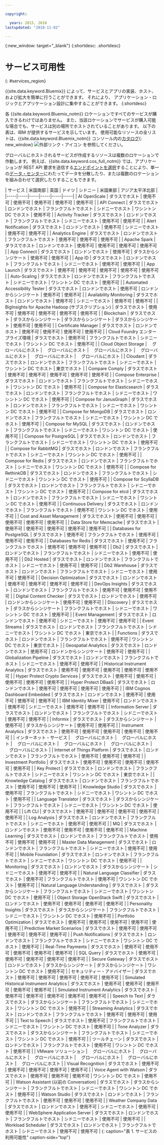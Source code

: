 ```yaml
---

copyright:

  years: 2015, 2018
lastupdated: "2018-11-02"

---
```

{:new_window: target="_blank"}
{:shortdesc: .shortdesc}


# サービス可用性
{: #services_region}

{{site.data.keyword.Bluemix}} によって、サービスとアプリの実装、ホスト、および拡大を簡単に行うことができます。 それにより、
アプリケーション・ロジックとアプリケーション設計に集中することができます。
{:shortdesc}

各 {{site.data.keyword.Bluemix_notm}} ロケーションですべてのサービスが購入できるわけではありません。 また、当該ロケーションでサービスが購入可能な場合でも、サービスは別の場所でホストされていることがあります。 以下の表は、IBM が提供するサービスを示しています。 使用可能なリソースの全リストは、{{site.data.keyword.Bluemix_notm}} コンソール内の[カタログ](https://console.bluemix.net/catalog/){: new_window} ![外部リンク・アイコン](../icons/launch-glyph.svg "外部リンク・アイコン") を参照してください。 

グローバルにホストされるサービスが作成するリソースは複数のロケーションで作動します。 例えば、{{site.data.keyword.cos_full_notm}} では、アプリケーションが REST API 要求を送信する[エンドポイントを選択](https://console.bluemix.net/docs/services/cloud-object-storage/basics/endpoints.html#select-regions-and-endpoints)することにより、単一の[データ・センター](/docs/overview/data-centers.html)にわたってデータを分散したり、または複数のロケーションを組み合わせて選択したりすることもできます。

<!-- Do not manually change the table or add content after the table. -->
<!-- Everything after the second line of the table will be deleted. -->
<!-- Also, do not change the number of dashes in the second line. -->
<!-- Ping @natimpe for details. -->

| サービス | 米国南部 | 英国 | ドイツ | シドニー | 米国東部 | アジア太平洋北部 |
|-----|-----|-----|-----|-----|-----|
| AI OpenScale | ダラスでホスト | 使用不可 | 使用不可 | 使用不可 | 使用不可 | 使用不可 | 
| API Connect | ダラスでホスト | ロンドンでホスト | フランクフルトでホスト | シドニーでホスト | ワシントン DC でホスト | 使用不可 | 
| Activity Tracker | ダラスでホスト | ロンドンでホスト | フランクフルトでホスト | シドニーでホスト | 使用不可 | 使用不可 | 
| Alert Notification | ダラスでホスト | ロンドンでホスト | 使用不可 | シドニーでホスト | 使用不可 | 使用不可 | 
| Analytics Engine | ダラスでホスト | ロンドンでホスト | フランクフルトでホスト | 使用不可 | 使用不可 | 使用不可 | 
| Apache Spark | ダラスでホスト | ロンドンでホスト | 使用不可 | 使用不可 | 使用不可 | 使用不可 | 
| App Connect | ダラスでホスト | ロンドンでホスト | 使用不可 | ダラスからシンジケート | 使用不可 | 使用不可 | 
| App ID | ダラスでホスト | ロンドンでホスト | フランクフルトでホスト | シドニーでホスト | 使用不可 | 使用不可 | 
| App Launch | ダラスでホスト | 使用不可 | 使用不可 | 使用不可 | 使用不可 | 使用不可 | 
| Auto-Scaling | ダラスでホスト | ロンドンでホスト | フランクフルトでホスト | シドニーでホスト | ワシントン DC でホスト | 使用不可 | 
| Automated Accessibility Tester | ダラスでホスト | ロンドンでホスト | 使用不可 | ロンドンからシンジケート | 使用不可 | 使用不可 | 
| Availability Monitoring | ダラスでホスト | ロンドンでホスト | 使用不可 | シドニーでホスト | 使用不可 | 使用不可 | 
| BigInsights for Apache Hadoop (サブスクリプション) | ダラスでホスト | 使用不可 | 使用不可 | 使用不可 | 使用不可 | 使用不可 | 
| Blockchain | ダラスでホスト | ダラスからシンジケート | ダラスからシンジケート | ダラスからシンジケート | 使用不可 | 使用不可 | 
| Certificate Manager | ダラスでホスト | ロンドンでホスト | 使用不可 | 使用不可 | 使用不可 | 使用不可 | 
| Cloud Foundry エンタープライズ環境 | ダラスでホスト | 使用不可 | フランクフルトでホスト | シドニーでホスト | ワシントン DC でホスト | 使用不可 | 
| Cloud Object Storage | 　グローバルにホスト | 　グローバルにホスト | 　グローバルにホスト | 　グローバルにホスト | 　グローバルにホスト | 　グローバルにホスト | 
| Cloudant | ダラスでホスト | ロンドンでホスト | フランクフルトでホスト | シドニーでホスト | ワシントン DC でホスト | 東京でホスト | 
| Compare Comply | ダラスでホスト | 使用不可 | 使用不可 | 使用不可 | 使用不可 | 使用不可 | 
| Compose Enterprise | ダラスでホスト | ロンドンでホスト | フランクフルトでホスト | シドニーでホスト | ワシントン DC でホスト | 使用不可 | 
| Compose for Elasticsearch | ダラスでホスト | ロンドンでホスト | フランクフルトでホスト | シドニーでホスト | ワシントン DC でホスト | 使用不可 | 
| Compose for JanusGraph | ダラスでホスト | ロンドンでホスト | フランクフルトでホスト | シドニーでホスト | ワシントン DC でホスト | 使用不可 | 
| Compose for MongoDB | ダラスでホスト | ロンドンでホスト | フランクフルトでホスト | シドニーでホスト | ワシントン DC でホスト | 使用不可 | 
| Compose for MySQL | ダラスでホスト | ロンドンでホスト | フランクフルトでホスト | シドニーでホスト | ワシントン DC でホスト | 使用不可 | 
| Compose for PostgreSQL | ダラスでホスト | ロンドンでホスト | フランクフルトでホスト | シドニーでホスト | ワシントン DC でホスト | 使用不可 | 
| Compose for RabbitMQ | ダラスでホスト | ロンドンでホスト | フランクフルトでホスト | シドニーでホスト | ワシントン DC でホスト | 使用不可 | 
| Compose for Redis | ダラスでホスト | ロンドンでホスト | フランクフルトでホスト | シドニーでホスト | ワシントン DC でホスト | 使用不可 | 
| Compose for RethinkDB | ダラスでホスト | ロンドンでホスト | フランクフルトでホスト | シドニーでホスト | ワシントン DC でホスト | 使用不可 | 
| Compose for ScyllaDB | ダラスでホスト | ロンドンでホスト | フランクフルトでホスト | シドニーでホスト | ワシントン DC でホスト | 使用不可 | 
| Compose for etcd | ダラスでホスト | ロンドンでホスト | フランクフルトでホスト | シドニーでホスト | ワシントン DC でホスト | 使用不可 | 
| Continuous Delivery | ダラスでホスト | ロンドンでホスト | フランクフルトでホスト | 使用不可 | ワシントン DC でホスト | 使用不可 | 
| Cost and Asset Management | ダラスでホスト | 使用不可 | 使用不可 | 使用不可 | 使用不可 | 使用不可 | 
| Data Store for Memcache | ダラスでホスト | 使用不可 | 使用不可 | 使用不可 | 使用不可 | 使用不可 | 
| Databases for PostgreSQL | ダラスでホスト | 使用不可 | フランクフルトでホスト | 使用不可 | 使用不可 | 使用不可 | 
| Databases for Redis | ダラスでホスト | 使用不可 | フランクフルトでホスト | 使用不可 | 使用不可 | 使用不可 | 
| Db2 | ダラスでホスト | ロンドンでホスト | フランクフルトでホスト | シドニーでホスト | 使用不可 | 使用不可 | 
| Db2 Hosted | ダラスでホスト | ロンドンでホスト | フランクフルトでホスト | シドニーでホスト | 使用不可 | 使用不可 | 
| Db2 Warehouse | ダラスでホスト | ロンドンでホスト | フランクフルトでホスト | シドニーでホスト | 使用不可 | 使用不可 | 
| Decision Optimization | ダラスでホスト | ロンドンでホスト | 使用不可 | 使用不可 | 使用不可 | 使用不可 | 
| DevOps Insights | ダラスでホスト | ロンドンでホスト | フランクフルトでホスト | 使用不可 | 使用不可 | 使用不可 | 
| Digital Content Checker | ダラスでホスト | ロンドンでホスト | 使用不可 | ロンドンからシンジケート | 使用不可 | 使用不可 | 
| Discovery | ダラスでホスト | ダラスからシンジケート | フランクフルトでホスト | シドニーでホスト | ワシントン DC でホスト | 使用不可 | 
| Event Management | ダラスでホスト | ロンドンでホスト | 使用不可 | シドニーでホスト | 使用不可 | 使用不可 | 
| Event Streams | ダラスでホスト | ロンドンでホスト | フランクフルトでホスト | シドニーでホスト | ワシントン DC でホスト | 東京でホスト | 
| Functions | ダラスでホスト | ロンドンでホスト | フランクフルトでホスト | 使用不可 | ワシントン DC でホスト | 東京でホスト | 
| Geospatial Analytics | ダラスでホスト | ロンドンでホスト | 使用不可 | ロンドンからシンジケート | 使用不可 | 使用不可 | 
| Globalization Pipeline | ダラスでホスト | ロンドンでホスト | フランクフルトでホスト | シドニーでホスト | 使用不可 | 使用不可 | 
| Historical Instrument Analytics | ダラスでホスト | 使用不可 | 使用不可 | 使用不可 | 使用不可 | 使用不可 | 
| Hyper Protect Crypto Services | ダラスでホスト | 使用不可 | 使用不可 | 使用不可 | 使用不可 | 使用不可 | 
| Hyper Protect DBaaS | ダラスでホスト | ロンドンでホスト | 使用不可 | 使用不可 | 使用不可 | 使用不可 | 
| IBM Cognos Dashboard Embedded | ダラスでホスト | ロンドンでホスト | 使用不可 | 使用不可 | 使用不可 | 使用不可 | 
| IBM Identity Mixer | 使用不可 | ロンドンでホスト | 使用不可 | シドニーでホスト | 使用不可 | 使用不可 | 
| Information Server | ダラスでホスト | ロンドンでホスト | フランクフルトでホスト | シドニーでホスト | 使用不可 | 使用不可 | 
| Informix | ダラスでホスト | ダラスからシンジケート | 使用不可 | ダラスからシンジケート | 使用不可 | 使用不可 | 
| Instrument Analytics | ダラスでホスト | 使用不可 | 使用不可 | 使用不可 | 使用不可 | 使用不可 | 
| インターネット・サービス | 　グローバルにホスト | 　グローバルにホスト | 　グローバルにホスト | 　グローバルにホスト | 　グローバルにホスト | 　グローバルにホスト | 
| Internet of Things Platform | ダラスでホスト | ロンドンでホスト | フランクフルトでホスト | 使用不可 | 使用不可 | 使用不可 | 
| Investment Portfolio | ダラスでホスト | 使用不可 | 使用不可 | 使用不可 | 使用不可 | 使用不可 | 
| Key Protect | ダラスでホスト | ロンドンでホスト | フランクフルトでホスト | シドニーでホスト | ワシントン DC でホスト | 東京でホスト | 
| Knowledge Catalog | ダラスでホスト | ロンドンでホスト | フランクフルトでホスト | 使用不可 | 使用不可 | 使用不可 | 
| Knowledge Studio | ダラスでホスト | 使用不可 | フランクフルトでホスト | シドニーでホスト | ワシントン DC でホスト | 使用不可 | 
| Language Translator | ダラスでホスト | ダラスからシンジケート | フランクフルトでホスト | シドニーでホスト | ワシントン DC でホスト | 使用不可 | 
| Lift CLI | ダラスでホスト | 使用不可 | 使用不可 | 使用不可 | 使用不可 | 使用不可 | 
| Log Analysis | ダラスでホスト | ロンドンでホスト | フランクフルトでホスト | シドニーでホスト | 使用不可 | 使用不可 | 
| MQ | ダラスでホスト | ロンドンでホスト | 使用不可 | 使用不可 | 使用不可 | 使用不可 | 
| Machine Learning | ダラスでホスト | ロンドンでホスト | フランクフルトでホスト | 使用不可 | 使用不可 | 使用不可 | 
| Master Data Management | ダラスでホスト | ロンドンでホスト | フランクフルトでホスト | シドニーでホスト | 使用不可 | 使用不可 | 
| Mobile Foundation | ダラスでホスト | ロンドンでホスト | フランクフルトでホスト | シドニーでホスト | ワシントン DC でホスト | 使用不可 | 
| Monitoring | ダラスでホスト | ロンドンでホスト | ダラスからシンジケート | シドニーでホスト | 使用不可 | 使用不可 | 
| Natural Language Classifier | ダラスでホスト | 使用不可 | フランクフルトでホスト | 使用不可 | ワシントン DC でホスト | 使用不可 | 
| Natural Language Understanding | ダラスでホスト | ダラスからシンジケート | フランクフルトでホスト | シドニーでホスト | ワシントン DC でホスト | 使用不可 | 
| Object Storage OpenStack Swift | ダラスでホスト | ロンドンでホスト | 使用不可 | 使用不可 | 使用不可 | 使用不可 | 
| Personality Insights | ダラスでホスト | ダラスからシンジケート | フランクフルトでホスト | シドニーでホスト | ワシントン DC でホスト | 使用不可 | 
| Portfolio Optimization | ダラスでホスト | 使用不可 | 使用不可 | 使用不可 | 使用不可 | 使用不可 | 
| Predictive Market Scenarios | ダラスでホスト | 使用不可 | 使用不可 | 使用不可 | 使用不可 | 使用不可 | 
| Push Notifications | ダラスでホスト | ロンドンでホスト | フランクフルトでホスト | シドニーでホスト | ワシントン DC でホスト | 使用不可 | 
| Real-Time Payments | ダラスでホスト | 使用不可 | 使用不可 | 使用不可 | 使用不可 | 使用不可 | 
| SQL Query | ダラスでホスト | 使用不可 | 使用不可 | 使用不可 | 使用不可 | 使用不可 | 
| Secure Gateway | ダラスでホスト | ロンドンでホスト | ダラスからシンジケート | ダラスからシンジケート | ワシントン DC でホスト | 使用不可 | 
| セキュリティー・アドバイザー | ダラスでホスト | 使用不可 | 使用不可 | 使用不可 | 使用不可 | 使用不可 | 
| Simulated Historical Instrument Analytics | ダラスでホスト | 使用不可 | 使用不可 | 使用不可 | 使用不可 | 使用不可 | 
| Simulated Instrument Analytics | ダラスでホスト | 使用不可 | 使用不可 | 使用不可 | 使用不可 | 使用不可 | 
| Speech to Text | ダラスでホスト | ダラスからシンジケート | フランクフルトでホスト | シドニーでホスト | ワシントン DC でホスト | 使用不可 | 
| Streaming Analytics | ダラスでホスト | ロンドンでホスト | フランクフルトでホスト | 使用不可 | 使用不可 | 使用不可 | 
| Text to Speech | ダラスでホスト | 使用不可 | フランクフルトでホスト | シドニーでホスト | ワシントン DC でホスト | 使用不可 | 
| Tone Analyzer | ダラスでホスト | ダラスからシンジケート | フランクフルトでホスト | シドニーでホスト | ワシントン DC でホスト | 使用不可 | 
| ツールチェーン | ダラスでホスト | ロンドンでホスト | フランクフルトでホスト | 使用不可 | ワシントン DC でホスト | 使用不可 | 
| VMware ソリューション | 　グローバルにホスト | 　グローバルにホスト | 　グローバルにホスト | 　グローバルにホスト | 　グローバルにホスト | 　グローバルにホスト | 
| Visual Recognition | ダラスでホスト | 使用不可 | 使用不可 | 使用不可 | 使用不可 | 使用不可 | 
| Voice Agent with Watson | ダラスでホスト | 使用不可 | 使用不可 | 使用不可 | ワシントン DC でホスト | 使用不可 | 
| Watson Assistant (以前の Conversation) | ダラスでホスト | ダラスからシンジケート | フランクフルトでホスト | シドニーでホスト | ワシントン DC でホスト | 使用不可 | 
| Watson Studio | ダラスでホスト | ロンドンでホスト | フランクフルトでホスト | 使用不可 | 使用不可 | 使用不可 | 
| Weather Company Data | ダラスでホスト | ロンドンでホスト | 使用不可 | シドニーでホスト | 使用不可 | 使用不可 | 
| WebSphere Application Server | ダラスでホスト | ロンドンでホスト | フランクフルトでホスト | シドニーでホスト | 使用不可 | 使用不可 | 
| Workload Scheduler | ダラスでホスト | ロンドンでホスト | フランクフルトでホスト | シドニーでホスト | 使用不可 | 使用不可 | 
 {: caption="表 1. サービスの利用可能性" caption-side="top"}
